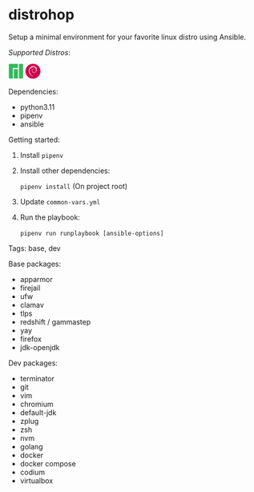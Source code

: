 # distrohop

Setup a minimal environment for your favorite linux distro using Ansible.

_Supported Distros_:

<p float="left">
    <img src="images/manjaro-icon.png" width="30" height="30"/>
    <img src="images/debian-icon.png" width="30" height="30"/>
</p>

Dependencies: 

 - python3.11 
 - pipenv
 - ansible

Getting started:

1. Install `pipenv`

2. Install other dependencies:

    `pipenv install` (On project root)

3. Update `common-vars.yml`

3. Run the playbook:

    `pipenv run runplaybook [ansible-options]`

Tags: base, dev

Base packages:

- apparmor
- firejail
- ufw
- clamav
- tlps
- redshift / gammastep
- yay
- firefox
- jdk-openjdk 

Dev packages:

- terminator
- git
- vim
- chromium
- default-jdk
- zplug
- zsh
- nvm
- golang
- docker
- docker compose
- codium
- virtualbox